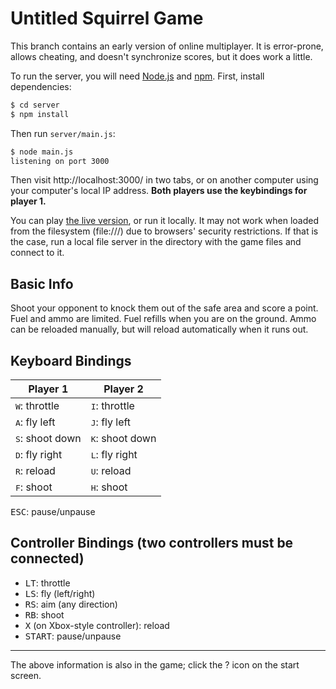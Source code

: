 Untitled Squirrel Game
======================

This branch contains an early version of online multiplayer. It is error-prone,
allows cheating, and doesn't synchronize scores, but it does work a little.

To run the server, you will need [Node.js](https://nodejs.org) and
[npm](https://npmjs.com). First, install dependencies:

```bash
$ cd server
$ npm install
```

Then run `server/main.js`:

```bash
$ node main.js
listening on port 3000
```

Then visit http://localhost:3000/ in two tabs, or on another computer using your
computer's local IP address. **Both players use the keybindings for player 1.**

You can play [the live version](https://190n.github.io/squirrel), or run it
locally. It may not work when loaded from the filesystem (file:///) due to
browsers' security restrictions. If that is the case, run a local file server in
the directory with the game files and connect to it.

Basic Info
----------

Shoot your opponent to knock them out of the safe area and score a point. Fuel
and ammo are limited. Fuel refills when you are on the ground. Ammo can be
reloaded manually, but will reload automatically when it runs out.

Keyboard Bindings
-----------------

Player 1                 | Player 2
-------------------------|-------------------------
<kbd>W</kbd>: throttle   | <kbd>I</kbd>: throttle
<kbd>A</kbd>: fly left   | <kbd>J</kbd>: fly left
<kbd>S</kbd>: shoot down | <kbd>K</kbd>: shoot down
<kbd>D</kbd>: fly right  | <kbd>L</kbd>: fly right
<kbd>R</kbd>: reload     | <kbd>U</kbd>: reload
<kbd>F</kbd>: shoot      | <kbd>H</kbd>: shoot

<kbd>ESC</kbd>: pause/unpause

Controller Bindings (two controllers must be connected)
-------------------------------------------------------

- <kbd>LT</kbd>: throttle
- <kbd>LS</kbd>: fly (left/right)
- <kbd>RS</kbd>: aim (any direction)
- <kbd>RB</kbd>: shoot
- <kbd>X</kbd> (on Xbox-style controller): reload
- <kbd>START</kbd>: pause/unpause

---

The above information is also in the game; click the ? icon on the start screen.

